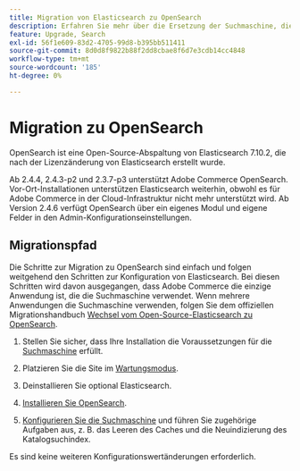 ```yaml
---
title: Migration von Elasticsearch zu OpenSearch
description: Erfahren Sie mehr über die Ersetzung der Suchmaschine, die für lokale Installationen von Adobe Commerce verwendet wird.
feature: Upgrade, Search
exl-id: 56f1e609-83d2-4705-99d8-b395bb511411
source-git-commit: 8d0d8f9822b88f2dd8cbae8f6d7e3cdb14cc4848
workflow-type: tm+mt
source-wordcount: '185'
ht-degree: 0%

---
```


# Migration zu OpenSearch

OpenSearch ist eine Open-Source-Abspaltung von Elasticsearch 7.10.2, die nach der Lizenzänderung von Elasticsearch erstellt wurde.

Ab 2.4.4, 2.4.3-p2 und 2.3.7-p3 unterstützt Adobe Commerce OpenSearch. Vor-Ort-Installationen unterstützen Elasticsearch weiterhin, obwohl es für Adobe Commerce in der Cloud-Infrastruktur nicht mehr unterstützt wird. Ab Version 2.4.6 verfügt OpenSearch über ein eigenes Modul und eigene Felder in den Admin-Konfigurationseinstellungen.

## Migrationspfad

Die Schritte zur Migration zu OpenSearch sind einfach und folgen weitgehend den Schritten zur Konfiguration von Elasticsearch. Bei diesen Schritten wird davon ausgegangen, dass Adobe Commerce die einzige Anwendung ist, die die Suchmaschine verwendet. Wenn mehrere Anwendungen die Suchmaschine verwenden, folgen Sie dem offiziellen Migrationshandbuch [Wechsel vom Open-Source-Elasticsearch zu OpenSearch](https://opensearch.org/blog/technical-posts/2021/10/moving-from-opensource-elasticsearch-to-opensearch/).

1. Stellen Sie sicher, dass Ihre Installation die Voraussetzungen für die [Suchmaschine](../../installation/prerequisites/search-engine/overview.md) erfüllt.

1. Platzieren Sie die Site im [Wartungsmodus](../../installation/tutorials/maintenance-mode.md).

1. Deinstallieren Sie optional Elasticsearch.

1. [Installieren Sie OpenSearch](https://opensearch.org/docs/latest/opensearch/install/important-settings/).

1. [Konfigurieren Sie die Suchmaschine](../../configuration/search/configure-search-engine.md) und führen Sie zugehörige Aufgaben aus, z. B. das Leeren des Caches und die Neuindizierung des Katalogsuchindex.

Es sind keine weiteren Konfigurationswertänderungen erforderlich.
